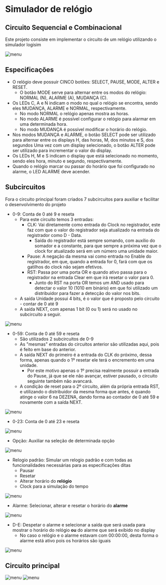# Simulador de relógio
## Circuito Sequencial e Combinacional
Este projeto consiste em implementar o circuito de um relógio utilizando o simulador
logisim

![menu](Layout.JPG)

## Especificações
- O relógio deve possuir CINCO botões: SELECT, PAUSE, MODE, ALTER e RESET.
    - O botão MODE serve para alternar entre os modos do relógio: NORMAL (N),
ALARME (A), MUDANÇA (C).
- Os LEDs C, A e N indicam o modo no qual o relógio se encontra, sendo eles MUDANÇA, ALARME e NORMAL, respectivamente.
   - No modo NORMAL o relógio apenas mostra as horas.
   - No modo ALARME é possível configurar o relógio para alarmar em uma determinada hora.
   - No modo MUDANÇA é possível modificar o horário do relógio.
- Nos modos MUDANÇA e ALARME, o botão SELECT pode ser utilizado para alternar entre os displays H, das horas, M, dos minutos e S, dos segundos Uma vez com um display selecionado, o botão ALTER pode ser utilizado para incrementar o valor do display.
- Os LEDs H, M e S indicam o display que está selecionado no momento, sendo eles hora, minuto e segundo, respectivamente.
- Quando o relógio marcar ou passar do horário que foi configurado no alarme, o LED ALARME deve acender.


## Subcircuitos
Fora o circuito principal foram criados 7 subcircuitos para auxiliar e facilitar o desenvolvimento do projeto

- 0-9: Conta de 0 até 9 e reseta
    - Para este circuito temos 3 entradas:
        - CLK: Vai diretamente como entrada do Clock no registrador, este faz com que o valor do registrador seja atualizado na entrada do registrador como D - Data.
            - Saída do registrador está sempre somando, com auxílio do somador e a constante, para que sempre a próxima vez que o clock for atualizado será em um número uma unidade maior.
        - Pause: A negação da mesma vai como entrada no Enable do registrador, em que, quando a entrada for 0, fará com que os gatilhos do clock não sejam efetivos.
        - RST: Passa por uma porta OR e quando ativo passa para o registrador na entrada Clear em que irá resetar o valor para 0.
            - Junto do RST na porta OR temos um AND usado para detectar o valor 10 (1010 em binário) em que foi utilizado um distribuidor para fazer a detecção do valor nos bits.
    - A saída Unidade possui 4 bits, é o valor que é proposto pelo circuito - contar de 0 até 9 
    - A saída NEXT, com apenas 1 bit (0 ou 1) será no usado no subcircuito a seguir.

![menu](Cont0-9.JPG)

- 0-59: Conta de 0 até 59 e reseta
    - São utilizados 2 subcircuitos de 0-9
    - As "mesmas" entradas do circuitos anterior são utilizadas aqui, pois é feito em base do anterior.
    - A saída NEXT do primeiro é a entrada do CLK do próximo, dessa forma, apenas quando o 1º resetar ele terá o encremento em uma unidade.
        - Por este motivo apenas o 1º precisa realmente possuir a entrada do Pause, já que se ele não avançar, estiver pausado, o circuito seguinte também não avancará.
    - A condição de reset para o 2º circuito, além da própria entrada RST, e utilizando o distribuidor da mesma forma que antes, é quando atinge o valor 6 na DEZENA, dando forma ao contador de 0 até 59 e novamente com a saída NEXT.


![menu](Cont0-59.JPG)

- 0-23: Conta de 0 até 23 e reseta

![menu](Cont0-23.JPG)
 
- Opção: Auxiliar na seleção de determinada opção

![menu](Opção.JPG)

- Relogio padrão: Simular um relogio padrão e com todas as funcionalidades necessárias para as especificações ditas
    - Pausar
    - Resetar
    - Alterar horário do **relógio**
    - Clock para a simulação do tempo

![menu](Relogio-padrao.JPG)

- Alarme: Selecionar, alterar e resetar o horário do **alarme**

![menu](Alarme.JPG)

- D-E: Despetar o alarme e selecionar a saída que será usada para mostrar o horário do relógio **ou** do alarme que será exibido no display
    - No caso o relógio e o alarme estavam com 00:00:00, desta forma o alarme está ativo pois os horários são iguais

![menu](D-E.JPG)

## Circuito principal
![menu](main.JPG)
![menu](main2.JPG)